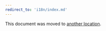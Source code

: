 ```yaml
---
redirect_to: 'i18n/index.md'
---
```


This document was moved to [another location](i18n/index.md).
